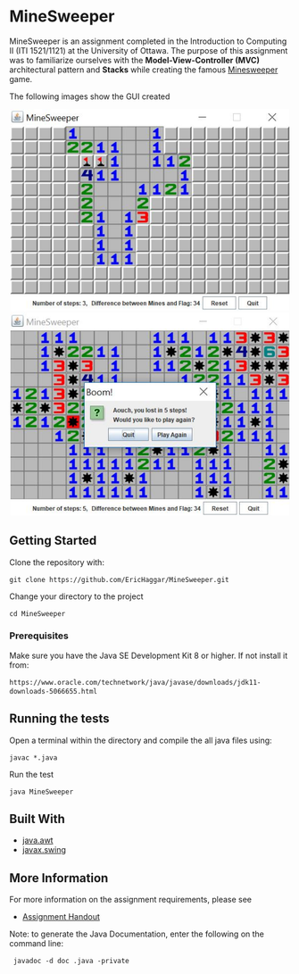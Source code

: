 # MineSweeper

MineSweeper is an assignment completed in the Introduction to Computing II (ITI 1521/1121) at the University of Ottawa. The purpose of this assignment was to familiarize ourselves with the **Model-View-Controller (MVC)** architectural pattern and **Stacks** while creating the famous [Minesweeper](https://en.wikipedia.org/wiki/Minesweeper_(video_game)) game.

The following images show the GUI created

<p align="center">
    <img src="screenshots/flags.JPG" width="500" /> 
    <img src="screenshots/gameover.JPG" width="500" />
</p>



## Getting Started 

Clone the repository with:

```
git clone https://github.com/EricHaggar/MineSweeper.git
```

Change your directory to the project

```
cd MineSweeper
```

### Prerequisites

Make sure you have the Java SE Development Kit 8 or higher. If not install it from:

    https://www.oracle.com/technetwork/java/javase/downloads/jdk11-downloads-5066655.html


## Running the tests

Open a terminal within the directory and compile the all java files using:

```
javac *.java
```
Run the test 

```
java MineSweeper
```

## Built With

* [java.awt](https://docs.oracle.com/javase/7/docs/api/java/awt/package-summary.html)
* [javax.swing](https://docs.oracle.com/javase/7/docs/api/javax/swing/package-summary.html)

## More Information

For more information on the assignment requirements, please see 

* [Assignment Handout](https://github.com/EricHaggar/MineSweeper/blob/master/MineSweeper.pdf)

Note: to generate the Java Documentation, enter the following on the command line:

```
 javadoc -d doc .java -private
```